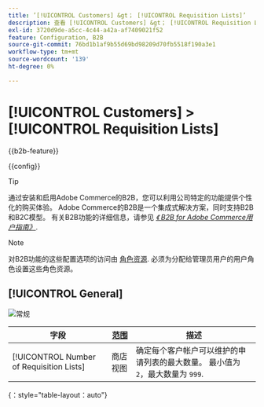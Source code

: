 ```yaml
---
title: ’[!UICONTROL Customers] &gt； [!UICONTROL Requisition Lists]’
description: 查看 [!UICONTROL Customers] &gt； [!UICONTROL Requisition Lists] 商务管理员页面。
exl-id: 3720d9de-a5cc-4c44-a42a-af7409021f52
feature: Configuration, B2B
source-git-commit: 76bd1b1af9b55d69bd98209d70fb5518f190a3e1
workflow-type: tm+mt
source-wordcount: '139'
ht-degree: 0%

---
```


# [!UICONTROL Customers] > [!UICONTROL Requisition Lists]

{{b2b-feature}}

{{config}}

>[!TIP]
>
>通过安装和启用Adobe Commerce的B2B，您可以利用公司特定的功能提供个性化的购买体验。 Adobe Commerce的B2B是一个集成式解决方案，同时支持B2B和B2C模型。 有关B2B功能的详细信息，请参见 [_《 B2B for Adobe Commerce用户指南》_](https://experienceleague.adobe.com/docs/commerce-admin/b2b/introduction.html).

>[!NOTE]
>
>对B2B功能的这些配置选项的访问由 [角色资源](../../systems/permissions-user-roles.md#role-resources). 必须为分配给管理员用户的用户角色设置这些角色资源。

## [!UICONTROL General]

![常规](./assets/requisition-lists-general.png)<!-- zoom -->

<!-- General](https://docs.magento.com/user-guide/stores/b2b-configure-requisition-lists.html) -->

| 字段 | [范围](../../getting-started/websites-stores-views.md#scope-settings) | 描述 |
|--- |--- |--- |
| [!UICONTROL Number of Requisition Lists] | 商店视图 | 确定每个客户帐户可以维护的申请列表的最大数量。 最小值为 `2`，最大数量为 `999`. |

{：style=&quot;table-layout：auto&quot;}
